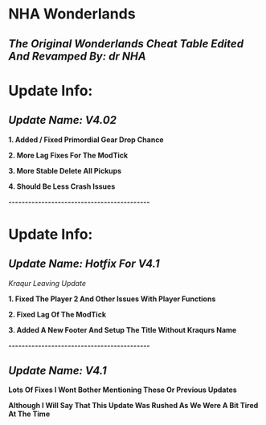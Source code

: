 # **NHA Wonderlands**
## *The Original Wonderlands Cheat Table Edited And Revamped By: dr NHA*

# **Update Info:**
## *Update Name: V4.02*

**1. Added / Fixed Primordial Gear Drop Chance**

**2. More Lag Fixes For The ModTick**

**3. More Stable Delete All Pickups**

**4. Should Be Less Crash Issues**

**-------------------------------------------**

# **Update Info:**
## *Update Name: Hotfix For V4.1*

*Kraqur Leaving Update*

**1. Fixed The Player 2 And Other Issues With Player Functions**

**2. Fixed Lag Of The ModTick**

**3. Added A New Footer And Setup The Title Without Kraqurs Name**


**-------------------------------------------**

## *Update Name: V4.1*

**Lots Of Fixes I Wont Bother Mentioning These Or Previous Updates**

**Although I Will Say That This Update Was Rushed As We Were A Bit Tired At The Time**

